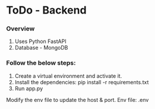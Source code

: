 # ToDo - Backend

### Overview
1. Uses Python FastAPI
2. Database - MongoDB

### Follow the below steps:
1. Create a virtual environment and activate it.
2. Install the dependencies: 
pip install -r requirements.txt
3. Run app.py

Modify the env file to update the host & port.
Env file: .env
